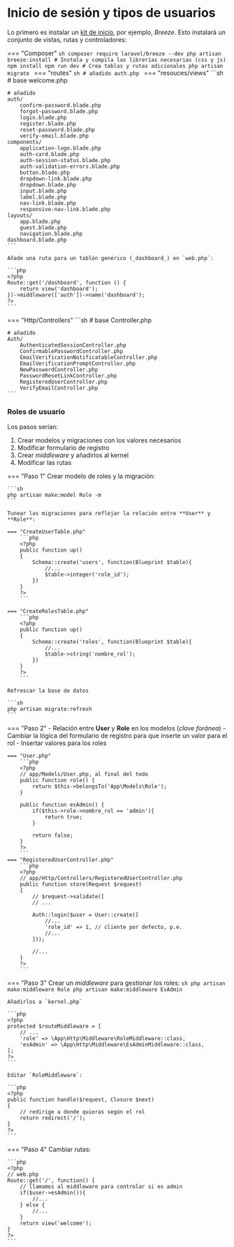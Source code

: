 # Inicio de sesión y tipos de usuarios

Lo primero es instalar un [kit de inicio](), por ejemplo, _Breeze_. Esto instalará un conjunto de vistas, rutas y controladores:

=== "Composer"
    ```sh
    composer require laravel/breeze --dev
    php artisan breeze:install
    # Instala y compila las librerías necesarias (css y js)
    npm install
    npm run dev
    # Crea tablas y rutas adicionales
    php artisan migrate
    ```
=== "routes" 
    ```sh
    # añadido
    auth.php
    ```
=== "resouces/views" 
    ```sh
    # base
    welcome.php

    # añadido
    auth/
        confirm-password.blade.php
        forgot-password.blade.php
        login.blade.php
        register.blade.php
        reset-password.blade.php
        verify-email.blade.php
    components/
        application-logo.blade.php
        auth-card.blade.php
        auth-session-status.blade.php
        auth-validation-errors.blade.php
        button.blade.php
        dropdown-link.blade.php
        dropdown.blade.php
        input.blade.php
        label.blade.php
        nav-link.blade.php
        responsive-nav-link.blade.php
    layouts/
        app.blade.php
        guest.blade.php
        navigation.blade.php
    dashboard.blade.php
    ```

    Añade una ruta para un tablón genérico (_dashboard_) en `web.php`:

    ```php
    <?php
    Route::get('/dashboard', function () {
        return view('dashboard');
    })->middleware(['auth'])->name('dashboard');
    ?>
    ```

=== "Http/Controllers" 
    ```sh
    # base
    Controller.php

    # añadido
    Auth/
        AuthenticatedSessionController.php
        ConfirmablePasswordController.php
        EmailVerificationNotificatableController.php
        EmailVerificationPromptController.php
        NewPasswordController.php
        PasswordResetLinkController.php
        RegisteredUserController.php
        VerifyEmailController.php
    ```

### Roles de usuario

Los pasos serían:

1. Crear modelos y migraciones con los valores necesarios
2. Modificar formulario de registro
3. Crear _middleware_ y añadirlos al kernel
4. Modificar las rutas


=== "Paso 1"
    Crear modelo de roles y la migración:

    ```sh
    php artisan make:model Role -m
    ```

    Tunear las migraciones para reflejar la relación entre **User** y **Role**:

    === "CreateUserTable.php"
        ```php
        <?php
        public function up()
        {
            Schema::create('users', function(Blueprint $table){
                //...
                $table->integer('role_id');
            })
        }
        ?>
        ```

    === "CreateRolesTable.php"
        ```php
        <?php
        public function up()
        {
            Schema::create('roles', function(Blueprint $table){
                //...
                $table->string('nombre_rol');
            })
        }
        ?>
        ```

    Refrescar la base de datos

    ```sh
    php artisan migrate:refresh
    ```

=== "Paso 2"
    - Relación entre **User** y **Role** en los modelos (_clave foránea_)
    - Cambiar la lógica del formulario de registro para que inserte un valor para el rol
    - Insertar valores para los roles

    === "User.php"
        ```php
        <?php
        // app/Models/User.php, al final del todo
        public function role() {
            return $this->belongsTo('App\Models\Role');
        }

        public function esAdmin() {
            if($this->role->nombre_rol == 'admin'){
                return true;
            }

            return false;
        }
        ?>
        ```
    === "RegisteredUserController.php"
        ```php
        <?php
        // app/Http/Controllers/RegisteredUserController.php
        public function store(Request $request)
        {
            // $request->validate([
            // ...

            Auth::login($user = User::create([
                //...
                'role_id' => 1, // cliente por defecto, p.e.
                //...
            ]));

            //...
        }
        ?>
        ```
=== "Paso 3"
    Crear un _middleware_ para gestionar los roles:
    ```sh
    php artisan make:middleware Role
    php artisan make:middleware EsAdmin
    ```

    Añadirlos a `kernel.php`

    ```php
    <?php
    protected $routeMiddleware = [
        // ...
        'role' => \App\Http\Middleware\RoleMiddleware::class,
        'esAdmin' => \App\Http\Middleware\EsAdminMiddleware::class,
    ];
    ?>
    ```

    Editar `RoleMiddleware`:

    ```php
    <?php
    public function handle($request, Closure $next)
    {
        // redirige a donde quieras según el rol
        return redirect('/');
    }
    ?>
    ```
=== "Paso 4"
    Cambiar rutas:

    ```php
    <?php
    // web.php
    Route::get('/', function() {
        // llamamos al middleware para controlar si es admin
        if($user->esAdmin()){
            //...
        } else {
            //...
        }
        return view('welcome');
    }
    ?>
    ```

